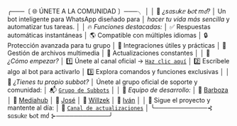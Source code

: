 
╭───〔 🌐  ÚNETE A LA COMUNIDAD 〕───╮
│
│ 🤖 *¿sᥲsᥙkᥱ ᑲ᥆𝗍 mძ?*
│ Un bot inteligente para WhatsApp diseñado para
│ *hacer tu vida más sencilla* y automatizar tus tareas.
│
│ 🔥 *Funciones destacadas:*
│ ✅ Respuestas automáticas instantáneas
│ 🌎 Compatible con múltiples idiomas
│ 🔒 Protección avanzada para tu grupo
│ 📡 Integraciones útiles y prácticas
│ 📁 Gestión de archivos multimedia
│ 🚀 Actualizaciones constantes
│
│ 📌 *¿Cómo empezar?*
│ 1️⃣ Únete al canal oficial → [`Haz clic aquí`](https://whatsapp.com/channel/0029Vaua0ZD3gvWjQaIpSy18)
│ 2️⃣ Escríbele algo al bot para activarlo
│ 3️⃣ Explora comandos y funciones exclusivas
│
│ 🧠 *¿Tienes tu propio subbot?*
│ Únete al grupo oficial de soporte y comunidad:
│ 📬 [`Grupo de Subbots`](https://chat.whatsapp.com/DDtCymznMag3A7WTgwqT7X)
│
│ 👥 *Equipo de desarrollo:*
│ 💫 [Barboza](https://Wa.me/584146277368)
│ 👑 [Mediahub](https://Wa.me/51935848195)
│ 🔹 [José](https://Wa.me/584245610338)
│ 🎩 [Willzek](https://Wa.me/50557865603)
│ 🔸 [Iván](https://Wa.me/59169739411)
│
│ 🔔 Sigue el proyecto y mantente al día:
│ 📢 [`Canal de actualizaciones`](https://whatsapp.com/channel/0029Vb8kvXUBfxnzYWsbS81I)
│
╰────────────⊰ sᥲsᥙkᥱ ᑲ᥆𝗍 mძ ⊱────────────╯
